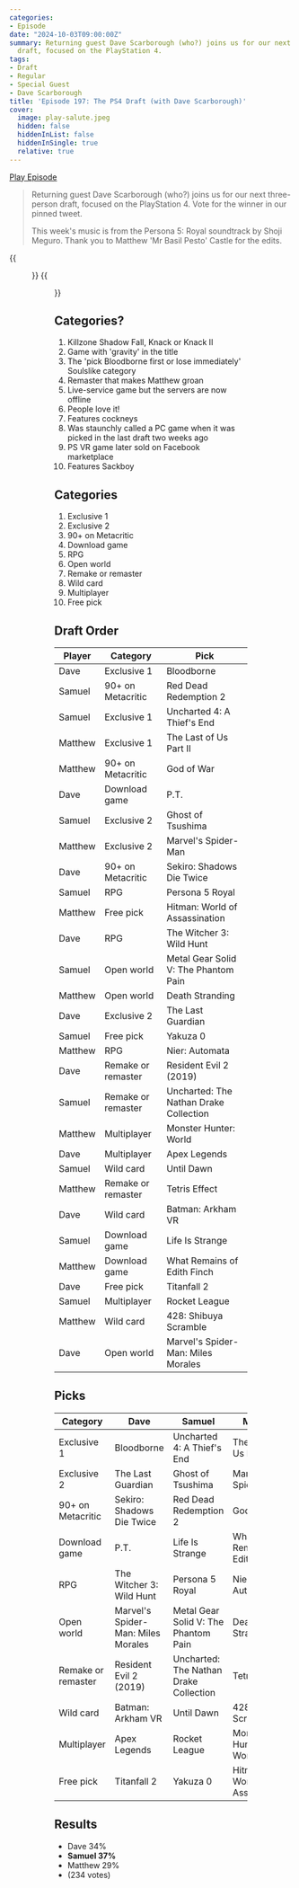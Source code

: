 ```yaml
---
categories:
- Episode
date: "2024-10-03T09:00:00Z"
summary: Returning guest Dave Scarborough (who?) joins us for our next three-person
  draft, focused on the PlayStation 4.
tags:
- Draft
- Regular
- Special Guest
- Dave Scarborough
title: 'Episode 197: The PS4 Draft (with Dave Scarborough)'
cover: 
  image: play-salute.jpeg
  hidden: false
  hiddenInList: false
  hiddenInSingle: true
  relative: true
---
```


[Play Episode](https://www.patreon.com/posts/episode-197-ps4-113318331)
> Returning guest Dave Scarborough (who?) joins us for our next three-person draft, focused on the PlayStation 4. Vote for the winner in our pinned tweet.
>
> This week's music is from the Persona 5: Royal soundtrack by Shoji Meguro. Thank you to Matthew 'Mr Basil Pesto' Castle for the edits.

{{<figure 
    src="play-salute.jpeg" 
    alt="Play" >}}
{{<figure 
    src="play-farewell.jpeg" 
    alt="Play" >}}

## Categories?

1. Killzone Shadow Fall, Knack or
Knack II
2. Game with 'gravity' in the title
3. The 'pick Bloodborne first or lose immediately' Soulslike category
4. Remaster that makes Matthew groan
5. Live-service game but the servers are now offline
6. People love it!
7. Features cockneys
8. Was staunchly called a PC game when it was picked in the last draft two weeks ago
9. PS VR game later sold on Facebook marketplace
10. Features Sackboy

## Categories

1. Exclusive 1
2. Exclusive 2
3. 90+ on Metacritic
4. Download game
5. RPG
6. Open world
7. Remake or remaster
8. Wild card
9. Multiplayer
10. Free pick

## Draft Order

| Player  | Category  | Pick                                           |
|-----------|-----|------------------------------------------------|
| Dave |Exclusive 1 | Bloodborne |
| Samuel | 90+ on Metacritic | Red Dead Redemption 2 |
| Samuel | Exclusive 1 | Uncharted 4: A Thief's End |
| Matthew | Exclusive 1 | The Last of Us Part II |
| Matthew | 90+ on Metacritic | God of War |
| Dave | Download game | P.T.|
| Samuel | Exclusive 2 | Ghost of Tsushima |
| Matthew | Exclusive 2 | Marvel's Spider-Man |
| Dave |  90+ on Metacritic |  Sekiro: Shadows Die Twice |
| Samuel | RPG | Persona 5 Royal |
| Matthew | Free pick | Hitman: World of Assassination |
| Dave | RPG | The Witcher 3: Wild Hunt |
| Samuel | Open world | Metal Gear Solid V: The Phantom Pain |
| Matthew | Open world | Death Stranding |
| Dave | Exclusive 2 | The Last Guardian |
| Samuel | Free pick | Yakuza 0 | 
| Matthew | RPG | Nier: Automata |
| Dave | Remake or remaster | Resident Evil 2 (2019) |
| Samuel | Remake or remaster |  Uncharted: The Nathan Drake Collection |
| Matthew | Multiplayer | Monster Hunter: World |
| Dave | Multiplayer | Apex Legends |
| Samuel | Wild card | Until Dawn |
| Matthew | Remake or remaster | Tetris Effect |
| Dave |  Wild card | Batman: Arkham VR |
| Samuel | Download game | Life Is Strange |
| Matthew | Download game | What Remains of Edith Finch |
| Dave | Free pick | Titanfall 2 |
| Samuel | Multiplayer | Rocket League |
| Matthew | Wild card | 428: Shibuya Scramble |
| Dave | Open world | Marvel's Spider-Man: Miles Morales |

## Picks

| Category         | Dave | Samuel | Matthew |
|------------------|--------------------|-------------------|---|
| Exclusive 1 | Bloodborne | Uncharted 4: A Thief's End | The Last of Us Part II |
| Exclusive 2 | The Last Guardian | Ghost of Tsushima | Marvel's Spider-Man |
| 90+ on Metacritic | Sekiro: Shadows Die Twice | Red Dead Redemption 2 | God of War |
| Download game | P.T.| Life Is Strange | What Remains of Edith Finch |
| RPG | The Witcher 3: Wild Hunt | Persona 5 Royal | Nier: Automata |
| Open world | Marvel's Spider-Man: Miles Morales | Metal Gear Solid V: The Phantom Pain | Death Stranding |
| Remake or remaster | Resident Evil 2 (2019) | Uncharted: The Nathan Drake Collection | Tetris Effect |
| Wild card | Batman: Arkham VR | Until Dawn | 428: Shibuya Scramble |
| Multiplayer | Apex Legends | Rocket League | Monster Hunter: World |
| Free pick | Titanfall 2 | Yakuza 0 | Hitman: World of Assassination |

## Results

- Dave 34%
- **Samuel 37%**
- Matthew 29%
- (234 votes)